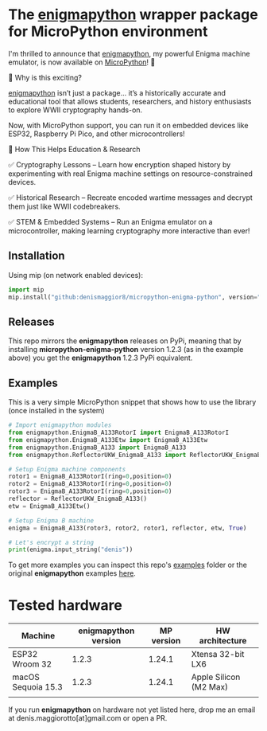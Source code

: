 # The [enigmapython](https://github.com/denismaggior8/enigma-python) wrapper package for MicroPython environment

I'm thrilled to announce that [enigmapython](https://github.com/denismaggior8/enigma-python), my powerful Enigma machine emulator, is now available on [MicroPython](https://micropython.org)! 🚀

🔹 Why is this exciting?

[enigmapython](https://github.com/denismaggior8/enigma-python) isn’t just a package... it’s a historically accurate and educational tool that allows students, researchers, and history enthusiasts to explore WWII cryptography hands-on. 

Now, with MicroPython support, you can run it on embedded devices like ESP32, Raspberry Pi Pico, and other microcontrollers!

🔹 How This Helps Education & Research

✅ Cryptography Lessons – Learn how encryption shaped history by experimenting with real Enigma machine settings on resource-constrained devices.

✅ Historical Research – Recreate encoded wartime messages and decrypt them just like WWII codebreakers.

✅ STEM & Embedded Systems – Run an Enigma emulator on a microcontroller, making learning cryptography more interactive than ever!

## Installation

Using mip (on network enabled devices):

```python
import mip
mip.install("github:denismaggior8/micropython-enigma-python", version="1.2.3")
```

## Releases

This repo mirrors the **enigmapython** releases on PyPi, meaning that by installing **micropython-enigma-python** version 1.2.3 (as in the example above) you get the **enigmapython** 1.2.3 PyPi equivalent.

## Examples

This is a very simple MicroPython snippet that shows how to use the library (once installed in the system)

```python
# Import enigmapython modules
from enigmapython.EnigmaB_A133RotorI import EnigmaB_A133RotorI
from enigmapython.EnigmaB_A133Etw import EnigmaB_A133Etw
from enigmapython.EnigmaB_A133 import EnigmaB_A133
from enigmapython.ReflectorUKW_EnigmaB_A133 import ReflectorUKW_EnigmaB_A133

# Setup Enigma machine components
rotor1 = EnigmaB_A133RotorI(ring=0,position=0)
rotor2 = EnigmaB_A133RotorI(ring=0,position=0)
rotor3 = EnigmaB_A133RotorI(ring=0,position=0)
reflector = ReflectorUKW_EnigmaB_A133()
etw = EnigmaB_A133Etw()

# Setup Enigma B machine
enigma = EnigmaB_A133(rotor3, rotor2, rotor1, reflector, etw, True)

# Let's encrypt a string
print(enigma.input_string("denis"))
```

To get more examples you can inspect this repo's [examples](./examples) folder or the original **enigmapython** examples [here](https://github.com/denismaggior8/enigma-python/tree/master/examples).

# Tested hardware

| Machine | enigmapython version  | MP version  | HW architecture |
|---|---|---|---|
| ESP32 Wroom 32  | 1.2.3  | 1.24.1 | Xtensa 32-bit LX6 |
| macOS Sequoia 15.3 | 1.2.3 | 1.24.1 | Apple Silicon (M2 Max)  |
|   |   |   |   |

If you run **enigmapython** on hardware not yet listed here, drop me an email at denis.maggiorotto[at]gmail.com or open a PR.  